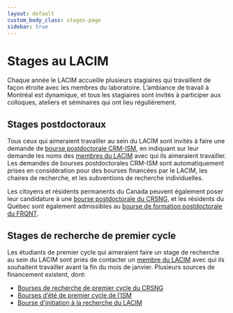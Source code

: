 ```yaml
---
layout: default
custom_body_class: stages-page
sidebar: true
---
```


# Stages au LACIM

Chaque année le LACIM accueille plusieurs stagiaires qui travaillent de façon
étroite avec les membres du laboratoire. L’ambiance de travail à Montréal est
dynamique, et tous les stagiaires sont invités à participer aux colloques,
ateliers et séminaires qui ont lieu régulièrement.


## Stages postdoctoraux

Tous ceux qui aimeraient travailler au sein du LACIM sont invités à faire une demande de
[bourse postdoctorale CRM-ISM](https://www.crmath.ca/bourses-et-sejours/bourses-postdoctorales-crm-ism/),
en indiquant sur leur demande les noms des [membres du LACIM](/fr/membres.html)
avec qui ils aimeraient travailler. Les demandes de bourses postdoctorales
CRM-ISM sont automatiquement prises en considération pour des bourses financées
par le LACIM, les chaires de recherche, et les subventions de recherche
individuelles.

Les citoyens et résidents
permanents du Canada peuvent également poser leur candidature à une
[bourse postdoctorale du CRSNG](http://www.nserc-crsng.gc.ca/Students-Etudiants/PD-NP/index_fra.asp),
et les résidents du Québec sont également admissibles au
[bourse de formation postdoctorale du FRQNT](https://frq.gouv.qc.ca/programme/bourse-de-formation-postdoctorale/).


## Stages de recherche de premier cycle

Les étudiants de premier cycle qui aimeraient faire un stage de recherche au
sein du LACIM sont priés de contacter un [membre du LACIM](/fr/membres.html) avec
qui ils souhaitent travailler avant la fin du mois de janvier. Plusieurs
sources de financement existent, dont:

- [Bourses de recherche de premier cycle du CRSNG](https://www.nserc-crsng.gc.ca/Students-Etudiants/UG-PC/USRA-BRPC_fra.asp)
- [Bourses d’été de premier cycle de l’ISM](http://ism.uqam.ca/~ism/accueil/bourses/#4)
- [Bourse d'initiation à la recherche du LACIM](https://lacim.uqam.ca/bourse-du-lacim-de-stage-dinitiation-a-la-recherche-de-1er-cycle/)


<!--
## Bourses relève CIRGET-LACIM

Le [CIRGET]() et le [LACIM]()
ont le plaisir d’annoncer l’ouverture du concours de
**Bourse à la formation de la relève en mathématiques fondamentales**.
Cette bourse est destinée aux étudiantes et étudiants de niveau collégial
voulant s’inscrire à la concentration en mathématiques du baccalauréat en
mathématiques de l’UQAM ([programme 7721](https://etudier.uqam.ca/programme?code=7721)).

Cette bourse de mérite, qui est offerte à un nombre limité* d’étudiant.e.s
admis au programme 7721, est d’une valeur de 2 000 $. La bourse est également
accompagnée d’une offre de mentorat professionnel et en recherche par un membre
régulier du CIRGET ou du LACIM (professeur en mathématiques fondamentales du
Département de mathématiques de l’UQAM). *\*Le nombre de bourses offertes chaque
année dépend des fonds disponibles.*

Conditions d’admissibilité :

- Être titulaire ou en voie d’obtenir un diplôme d’études collégiales (DEC) approprié ou d’un diplôme québécois équivalent et avoir une cote R > 29 ;
- Être admis au [programme 7721 (baccalauréat en mathématiques, concentration en mathématiques)](https://etudier.uqam.ca/programme?code=7721) avant le 7 avril 2024 ;
- Envoyer un courriel à la direction du CIRGET [cirget@uqam.ca](mailto:cirget@uqam.ca) ou du LACIM [lacim@uqam.ca](mailto:lacim@uqam.ca) avant le 7 avril 2024, en mentionnant votre souhait de vous prévaloir de cette bourse et en confirmant votre admission au programme 7721 ;
- S’incrire au programme 7721 avant le 21 avril 2024.

Pour toute question concernant cette bourse ou le programme 7721 et la
procédure d’inscription, veuillez s.v.p. contacter [Frédéric
Rochon](mailto:rochon.frederic@uqam.ca), co-directeur des études de premier
cycle en mathématiques à l’UQÀM.
-->

<!--
## Stage de recherche pré-universitaire

Les étudiantes et les étudiants ayant fait une demande pour entreprendre un
baccalauréat en mathématiques à l’UQAM pourraient bénéficier d’une bourse de
500$ afin d’effectuer un stage d’une semaine durant l’été qui précède le début
de leurs études à l’UQAM. La bourse sera déduite des frais d’inscription qui
sont généralement réglés fin août ou début septembre.

Les étudiants intéressés doivent remplir ce formulaire:  https://forms.office.com/r/cmdKYt9hn1 

Les dossiers remis au moment de l’inscription à l’UQAM serviront à sélectionner
les futurs boursiers (parmi les étudiants ayant complété le formulaire
ci-haut).
-->
